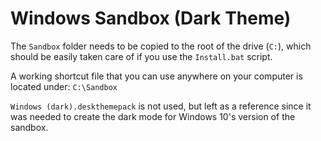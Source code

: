 # Windows Sandbox (Dark Theme)
The `Sandbox` folder needs to be copied to the root of the drive (`C:`), which should be easily taken care of if you use the `Install.bat` script.

A working shortcut file that you can use anywhere on your computer is located under: `C:\Sandbox`

`Windows (dark).deskthemepack` is not used, but left as a reference since it was needed to create the dark mode for Windows 10's version of the sandbox.
